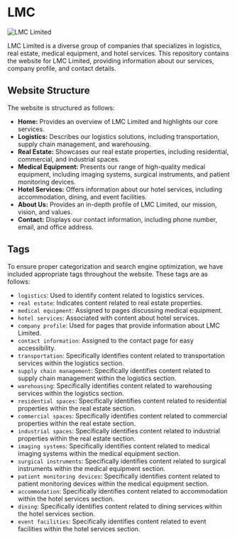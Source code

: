 # LMC
![LMC](https://github.com/allenamaya/LMC-GROUP/assets/126647363/a63ffe3c-177c-48b4-b2a5-218c991a640e)
 Limited

LMC Limited is a diverse group of companies that specializes in logistics, real estate, medical equipment, and hotel services. This repository contains the website for LMC Limited, providing information about our services, company profile, and contact details.

## Website Structure

The website is structured as follows:

- **Home:** Provides an overview of LMC Limited and highlights our core services.
- **Logistics:** Describes our logistics solutions, including transportation, supply chain management, and warehousing.
- **Real Estate:** Showcases our real estate properties, including residential, commercial, and industrial spaces.
- **Medical Equipment:** Presents our range of high-quality medical equipment, including imaging systems, surgical instruments, and patient monitoring devices.
- **Hotel Services:** Offers information about our hotel services, including accommodation, dining, and event facilities.
- **About Us:** Provides an in-depth profile of LMC Limited, our mission, vision, and values.
- **Contact:** Displays our contact information, including phone number, email, and office address.

## Tags

To ensure proper categorization and search engine optimization, we have included appropriate tags throughout the website. These tags are as follows:

- `logistics`: Used to identify content related to logistics services.
- `real estate`: Indicates content related to real estate properties.
- `medical equipment`: Assigned to pages discussing medical equipment.
- `hotel services`: Associated with content about hotel services.
- `company profile`: Used for pages that provide information about LMC Limited.
- `contact information`: Assigned to the contact page for easy accessibility.
- `transportation`: Specifically identifies content related to transportation services within the logistics section.
- `supply chain management`: Specifically identifies content related to supply chain management within the logistics section.
- `warehousing`: Specifically identifies content related to warehousing services within the logistics section.
- `residential spaces`: Specifically identifies content related to residential properties within the real estate section.
- `commercial spaces`: Specifically identifies content related to commercial properties within the real estate section.
- `industrial spaces`: Specifically identifies content related to industrial properties within the real estate section.
- `imaging systems`: Specifically identifies content related to medical imaging systems within the medical equipment section.
- `surgical instruments`: Specifically identifies content related to surgical instruments within the medical equipment section.
- `patient monitoring devices`: Specifically identifies content related to patient monitoring devices within the medical equipment section.
- `accommodation`: Specifically identifies content related to accommodation within the hotel services section.
- `dining`: Specifically identifies content related to dining services within the hotel services section.
- `event facilities`: Specifically identifies content related to event facilities within the hotel services section.


